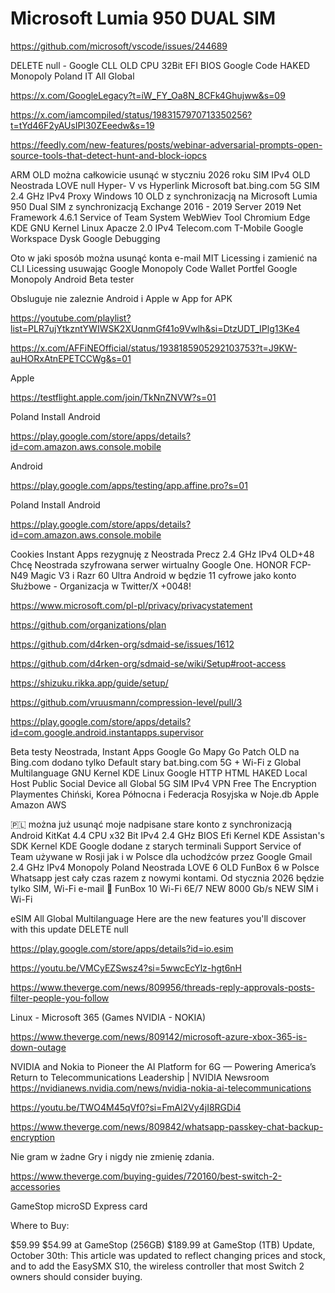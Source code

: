 # Microsoft Lumia 950 DUAL SIM
https://github.com/microsoft/vscode/issues/244689

DELETE null - Google CLL OLD CPU 32Bit EFI BIOS Google Code HAKED Monopoly Poland IT All Global

https://x.com/GoogleLegacy?t=iW_FY_Oa8N_8CFk4Ghujww&s=09

https://x.com/iamcompiled/status/1983157970713350256?t=tYd46F2yAUsIPl30ZEeedw&s=19

https://feedly.com/new-features/posts/webinar-adversarial-prompts-open-source-tools-that-detect-hunt-and-block-iopcs

ARM OLD można całkowicie usunąć w styczniu 2026 roku SIM IPv4 OLD Neostrada LOVE null Hyper- V vs Hyperlink Microsoft bat.bing.com 5G SIM 2.4 GHz  IPv4 Proxy Windows 10 OLD z synchronizacją na Microsoft Lumia 950 Dual SIM z synchronizacją Exchange 2016 - 2019 Server 2019 Net Framework 4.6.1 Service of Team System WebWiev Tool Chromium Edge KDE GNU Kernel Linux Apacze 2.0 IPv4 Telecom.com T-Mobile Google Workspace Dysk Google Debugging

Oto w jaki sposób można usunąć konta e-mail MIT Licessing i zamienić na CLI Licessing usuwając Google Monopoly Code Wallet Portfel Google Monopoly Android Beta tester

Obsluguje nie zaleznie Android i Apple w App for APK

https://youtube.com/playlist?list=PLR7ujYtkzntYWIWSK2XUqnmGf41o9Vwlh&si=DtzUDT_IPlg13Ke4 

https://x.com/AFFiNEOfficial/status/1938185905292103753?t=J9KW-auHORxAtnEPETCCWg&s=01

Apple

https://testflight.apple.com/join/TkNnZNVW?s=01

Poland Install Android

https://play.google.com/store/apps/details?id=com.amazon.aws.console.mobile

Android

https://play.google.com/apps/testing/app.affine.pro?s=01

Poland Install Android

https://play.google.com/store/apps/details?id=com.amazon.aws.console.mobile

Cookies Instant Apps rezygnuję z Neostrada  Precz 2.4 GHz IPv4 OLD+48 Chcę Neostrada szyfrowana serwer wirtualny Google One. HONOR FCP-N49 Magic V3 i Razr 60 Ultra Android w będzie 11 cyfrowe jako konto Służbowe - Organizacja w Twitter/X +0048!

https://www.microsoft.com/pl-pl/privacy/privacystatement

https://github.com/organizations/plan

https://github.com/d4rken-org/sdmaid-se/issues/1612

https://github.com/d4rken-org/sdmaid-se/wiki/Setup#root-access

https://shizuku.rikka.app/guide/setup/

https://github.com/vruusmann/compression-level/pull/3

https://play.google.com/store/apps/details?id=com.google.android.instantapps.supervisor

Beta testy Neostrada, Instant Apps Google Go Mapy Go Patch OLD na Bing.com dodano tylko Default stary bat.bing.com 5G + Wi-Fi z Global Multilanguage GNU Kernel KDE Linux Google HTTP HTML HAKED Local Host Public Social Device all Global 5G SIM IPv4 VPN Free The Encryption Playmentes Chiński, Korea Północna i Federacja Rosyjska w Noje.db Apple Amazon AWS

🇵🇱 można już usunąć moje nadpisane stare konto z synchronizacją Android KitKat 4.4 CPU x32 Bit IPv4 2.4 GHz BIOS Efi Kernel KDE Assistan's SDK Kernel KDE Google dodane z starych terminali Support Service of Team używane w Rosji jak i w Polsce dla uchodźców przez Google Gmail 2.4 GHz IPv4 Monopoly Poland Neostrada LOVE 6 OLD FunBox 6 w Polsce Whatsapp jest cały czas razem z nowymi kontami. Od stycznia 2026 będzie tylko SIM, Wi-Fi e-mail 📧 FunBox 10 Wi-Fi 6E/7 NEW 8000 Gb/s NEW SIM i Wi-Fi

eSIM All Global Multilanguage Here are the new features you'll discover with this update DELETE null

https://play.google.com/store/apps/details?id=io.esim

https://youtu.be/VMCyEZSwsz4?si=5wwcEcYlz-hgt6nH

https://www.theverge.com/news/809956/threads-reply-approvals-posts-filter-people-you-follow

Linux - Microsoft 365 (Games NVIDIA - NOKIA)

https://www.theverge.com/news/809142/microsoft-azure-xbox-365-is-down-outage

NVIDIA and Nokia to Pioneer the AI Platform for 6G — Powering America’s Return to Telecommunications Leadership | NVIDIA Newsroom https://nvidianews.nvidia.com/news/nvidia-nokia-ai-telecommunications

https://youtu.be/TWO4M45qVf0?si=FmAl2Vy4jI8RGDi4

https://www.theverge.com/news/809842/whatsapp-passkey-chat-backup-encryption

Nie gram w żadne Gry i nigdy nie zmienię zdania.

https://www.theverge.com/buying-guides/720160/best-switch-2-accessories

GameStop microSD Express card

Where to Buy:

$59.99 $54.99 at GameStop (256GB)
$189.99 at GameStop (1TB)
Update, October 30th: This article was updated to reflect changing prices and stock, and to add the EasySMX S10, the wireless controller that most Switch 2 owners should consider buying.